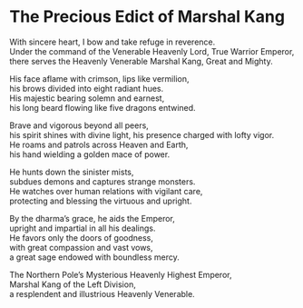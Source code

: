 # The Precious Edict of Marshal Kang

With sincere heart, I bow and take refuge in reverence.  
Under the command of the Venerable Heavenly Lord, True Warrior Emperor,  
there serves the Heavenly Venerable Marshal Kang, Great and Mighty.  

His face aflame with crimson, lips like vermilion,  
his brows divided into eight radiant hues.  
His majestic bearing solemn and earnest,  
his long beard flowing like five dragons entwined.  

Brave and vigorous beyond all peers,  
his spirit shines with divine light, his presence charged with lofty vigor.  
He roams and patrols across Heaven and Earth,  
his hand wielding a golden mace of power.  

He hunts down the sinister mists,  
subdues demons and captures strange monsters.  
He watches over human relations with vigilant care,  
protecting and blessing the virtuous and upright.  

By the dharma’s grace, he aids the Emperor,  
upright and impartial in all his dealings.  
He favors only the doors of goodness,  
with great compassion and vast vows,  
a great sage endowed with boundless mercy.  

The Northern Pole’s Mysterious Heavenly Highest Emperor,  
Marshal Kang of the Left Division,  
a resplendent and illustrious Heavenly Venerable.